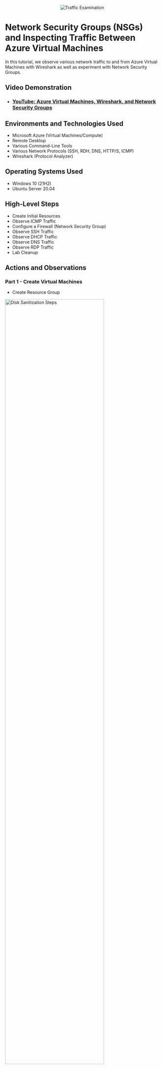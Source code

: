 <p align="center">
<img src="https://i.imgur.com/Ua7udoS.png" alt="Traffic Examination"/>
</p>

<h1>Network Security Groups (NSGs) and Inspecting Traffic Between Azure Virtual Machines</h1>
In this tutorial, we observe various network traffic to and from Azure Virtual Machines with Wireshark as well as experiment with Network Security Groups. <br />


<h2>Video Demonstration</h2>

- ### [YouTube: Azure Virtual Machines, Wireshark, and Network Security Groups](https://www.youtube.com)

<h2>Environments and Technologies Used</h2>

- Microsoft Azure (Virtual Machines/Compute)
- Remote Desktop
- Various Command-Line Tools
- Various Network Protocols (SSH, RDH, DNS, HTTP/S, ICMP)
- Wireshark (Protocol Analyzer)

<h2>Operating Systems Used </h2>

- Windows 10 (21H2)
- Ubuntu Server 20.04

<h2>High-Level Steps</h2>

- Create Initial Resources
- Observe ICMP Traffic
- Configure a Firewall (Network Security Group)
- Observe SSH Traffic
- Observe DHCP Traffic
- Observe DNS Traffic
- Observe RDP Traffic
- Lab Cleanup

<h2>Actions and Observations</h2>

<h3>Part 1 - Create Virtual Machines</h3>
<p>
  
- Create Resource Group
  
</p>
<p>
<img src="https://i.postimg.cc/wx115WqY/create-resource-group.png" height="80%" width="80%" alt="Disk Sanitization Steps"/>
</p>

<br />

<p>
 <p>
   
Create virtual machines:
- Put both in the resource group created(netowrk-protocols)
- Create windows virtual machine
- Rename the virtual network
- ensure that the username and password is on a notepad or file
  
</p>
<img src="https://i.postimg.cc/9MKZPKsz/windows-vm.png" height="80%" width="80%" alt="Disk Sanitization Steps"/>
</p>
</p>
<img src="https://i.postimg.cc/WbMgr98b/virtual-network.png" height="80%" width="80%" alt="Disk Sanitization Steps"/>
</p>
<br />
<p>

- Create linux virtual machine
- Ensure it has same resource group as windows-vm with the one created
- Ensure it has the same virtual network as windows-vm
- Authentication type select password instead of SSH key.

</p>
<p>
<img src="https://i.postimg.cc/kGx5zpYj/linux-vm.png" height="80%" width="80%" alt="Disk Sanitization Steps"/>
</p>
<p>
<img src="https://i.postimg.cc/bN9JR4tr/check-virtual-netowrk.png" height="80%" width="80%" alt="Disk Sanitization Steps"/>
</p>
<p>
<img src="https://i.postimg.cc/nLgczJ6R/ensure-virtual-netowrks-same.png" height="80%" width="80%" alt="Disk Sanitization Steps"/>
</p>

<h3>Part 2 - Observe ICMP Traffic</h3>
<p>

- install windows app
- Run windows vm by loggin in with credentials and the public IP address of the vm

</p>
<p>
<img src="https://i.postimg.cc/KjVhgKLd/download-windowsapp.png" height="80%" width="80%" alt="Disk Sanitization Steps"/>
</p>
<p>
<img src="https://i.postimg.cc/cJZyYGg4/running-windows-vm-on-windowsapp.png" height="80%" width="80%" alt="Disk Sanitization Steps"/>
</p>

<p>

- Download wireshark
- Use this link - https://www.wireshark.org
- Select windows x64 version

</p>
<p>
<img src="https://i.postimg.cc/VvRQD7xP/download-wireshark.png" height="80%" width="80%" alt="Disk Sanitization Steps"/>
</p>

<p>

- Open wireshark
- Start packet capture by clicking the shark icon

</p>
<p>
<img src="https://i.postimg.cc/Fs40SPFs/wireshark-packet-capture.png" height="80%" width="80%" alt="Disk Sanitization Steps"/>
</p>

<p>

- Search for ICMP traffic
- It should be empty

</p>
<p>
<img src="https://i.postimg.cc/Kv8vCLJD/icmpt-traffic.png" height="80%" width="80%" alt="Disk Sanitization Steps"/>
</p>

<p>

- Open PowerShell
- Retrieve the private ip address of the linux machine
- Ping that ip address in powershell and observe the ping requests

</p>
<p>
<img src="https://i.postimg.cc/d3x15VPY/powershell.png" height="80%" width="80%" alt="Disk Sanitization Steps"/>
</p>
<p>
<img src="https://i.postimg.cc/59764nHR/oberve-traffic.png" height="80%" width="80%" alt="Disk Sanitization Steps"/>
</p>

<p>

- Open PowerShell
- Ping google.com
- Observe the traffic in wireshark

</p>
<p>
<img src="https://i.postimg.cc/FKr4JX8g/ping-google-com.png" height="80%" width="80%" alt="Disk Sanitization Steps"/>
</p>
<p>
<img src="https://i.postimg.cc/mDqfqzD8/observe-traffic-google.png" height="80%" width="80%" alt="Disk Sanitization Steps"/>
</p>


<h3>Part 3 - Configuring a Firewall [Network Security Group]</h3>
<p>
<h4>Initiate a perpetual/non-stop ping from your Windows 10 VM to your Ubuntu VM</h4>

- On your Ubuntu VM, find its private IP:

1. Open a terminal and run ip a (look for the IP under your primary network interface, e.g., eth0), or

2. In the Azure portal, go to Virtual machines → [Your Ubuntu VM] → Networking and note the Private IP address.

3. Switch to your Windows 10 VM and open Command Prompt (Win + R → cmd → Enter).


- ping (Ubuntu-Private-IP) -t


- To monitor this traffic, open Wireshark on the Windows 10 VM.

1. Select the network interface used to reach the Ubuntu VM.

2. In the display filter bar, type icmp and press Enter.

3. You’ll see real-time ICMP echo requests and replies between your Windows and Ubuntu VMs.



</p>
<p>
<img src="https://i.postimg.cc/fb0GTLsR/constant-ping.png" height="80%" width="80%" alt="Disk Sanitization Steps"/>
</p>

<p>
<h4>Open the Network Security Group your Ubuntu VM is using and disable incoming (inbound) ICMP traffic
</h4>

- In the Azure portal, navigate to Virtual machines → [Your Ubuntu VM]

- Under Settings, click Networking

- In the Network Interface panel, click the linked Network security group

- In the NSG overview, select Inbound security rules

- Click Add to create a new rule:

1. Source: Any

2. Source port ranges: *

3. Destination: Any

4. Destination port ranges: *

5. Protocol: ICMP (or ICMPv4)

6. Action: Deny

7. Priority: 290

8. Name: Deny-ICMP-Inbound (or your preferred label)

- Click Add to save the rule and immediately block all incoming ICMP traffic to the Ubuntu VM.



</p>
<p>
<img src="https://i.postimg.cc/V6wmxMt8/deny-icmp-traffic.png" height="80%" width="80%" alt="Disk Sanitization Steps"/>
</p>

<p>
<h4>Back in the Windows 10 VM, observe the ICMP traffic in WireShark and the command line Ping activity
</h4>

- Go to windows machine
- Observe the ping activity from winodws powershell/command prompt and wireshark
- It should be timing out



</p>
<p>
<img src="https://i.postimg.cc/7hMVBvk4/timing-out.png" height="80%" width="80%" alt="Disk Sanitization Steps"/>
</p>

<p>
<h4> Re-enable ICMP traffic for the Network Security Group your Ubuntu VM and go
back in the Windows 10 VM, observe the ICMP traffic in WireShark and the command line Ping activity (should start working)

</h4>

- Delete the rule to block the icmp traffic that we created
- Then go back to the windows machine and observe the traffic
- The requests should be back to working as normal



</p>
<p>
<img src="https://i.postimg.cc/vHGFGbDW/delete-rule.png" height="80%" width="80%" alt="Disk Sanitization Steps"/>
</p>
<p>
<img src="https://i.postimg.cc/HW4RZR3j/Observe-traffic-resume.png" height="80%" width="80%" alt="Disk Sanitization Steps"/>
</p>

<p>
<h4> Stop ping activity

</h4>

- Click control and C together to stop the ping activity
- Stop wireshark activity



</p>
<p>
<img src="https://i.postimg.cc/bY7HK9YM/stop-wireshark-activity.png" height="80%" width="80%" alt="Disk Sanitization Steps"/>
</p>

<p>
<h4> Observe SSH Traffic

</h4>

- Open Wireshark and select the network interface

- In the filter bar, type ssh and press Enter

- Open Windows PowerShell

- Run ssh username@[Ubuntu-Private-IP]

- Enter the password when prompted
  
- Type commands (username, pwd, etc) into the linux SSH connection and observe SSH traffic spam in WireShark


- Exit ssh connection by typing "exit" and entering it on power shell



</p>
<p>
<img src="https://i.postimg.cc/cHnqvts5/connecting-ssh.png" height="80%" width="80%" alt="Disk Sanitization Steps"/>
</p>

<br />
